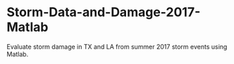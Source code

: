 # Storm-Data-and-Damage-2017-Matlab
Evaluate storm damage in TX and LA from summer 2017 storm events using Matlab.
